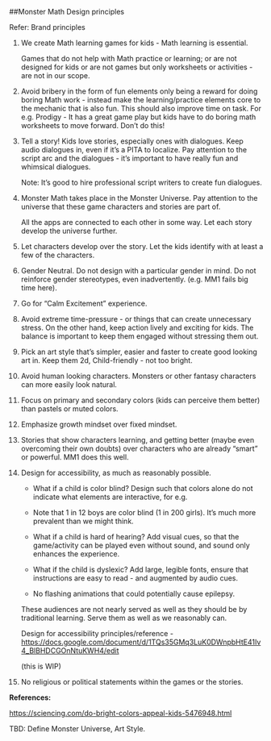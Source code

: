 ##Monster Math Design principles

Refer: Brand principles


1. We create Math learning games for kids - Math learning is essential. 

	Games that do not help with Math practice or learning; or are not designed for kids or are not games but only worksheets or activities - are not in our scope. 


2. Avoid bribery in the form of fun elements only being a reward for doing boring Math work - instead make the learning/practice elements core to the mechanic that is also fun. This should also improve time on task. For e.g. Prodigy - It has a great game play but kids have to do boring math worksheets to move forward. Don’t do this!

3. Tell a story! Kids love stories, especially ones with dialogues. Keep audio dialogues in, even if it’s a PITA to localize. Pay attention to the script arc and the dialogues - it’s important to have really fun and whimsical dialogues. 

	Note: It’s good to hire professional script writers to create fun dialogues. 

4. Monster Math takes place in the Monster Universe. Pay attention to the universe that these game characters and stories are part of. 

	All the apps are connected to each other in some way. Let each story develop the universe further. 


5. Let characters develop over the story. Let the kids identify with at least a few of the characters. 


6. Gender Neutral. Do not design with a particular gender in mind. Do not reinforce gender stereotypes, even inadvertently. (e.g. MM1 fails big time here). 


7. Go for “Calm Excitement” experience. 

8. Avoid extreme time-pressure - or things that can create unnecessary stress. On the other hand, keep action lively and exciting for kids. The balance is important to keep them engaged without stressing them out. 


9. Pick an art style that’s simpler, easier and faster to create good looking art in. Keep them 2d, Child-friendly - not too bright. 

10. Avoid human looking characters. Monsters or other fantasy characters can more easily look natural. 


11. Focus on primary and secondary colors (kids can perceive them better) than pastels or muted colors. 


12. Emphasize growth mindset over fixed mindset. 

13. Stories that show characters learning, and getting better (maybe even overcoming their own doubts) over characters who are already “smart” or powerful. MM1 does this well. 


14. Design for accessibility, as much as reasonably possible. 


	- What if a child is color blind? Design such that colors alone do not indicate what elements are interactive, for e.g. 

	- Note that 1 in 12 boys are color blind (1 in 200 girls). It’s much more prevalent than we might think. 


	- What if a child is hard of hearing? Add visual cues, so that the game/activity can be played even without sound, and sound only enhances the experience. 


	- What if the child is dyslexic? Add large, legible fonts, ensure that instructions are easy to read - and augmented by audio cues. 


	- No flashing animations that could potentially cause epilepsy. 


	These audiences are not nearly served as well as they should be by traditional learning. Serve them as well as we reasonably can. 

	Design for accessibility principles/reference - https://docs.google.com/document/d/1TQs35GMq3LuK0DWnpbHtE41Iv4_BlBHDCGOnNtuKWH4/edit

	(this is WIP)


15. No religious or political statements within the games or the stories. 



**References:**

https://sciencing.com/do-bright-colors-appeal-kids-5476948.html


TBD: Define Monster Universe, Art Style. 
